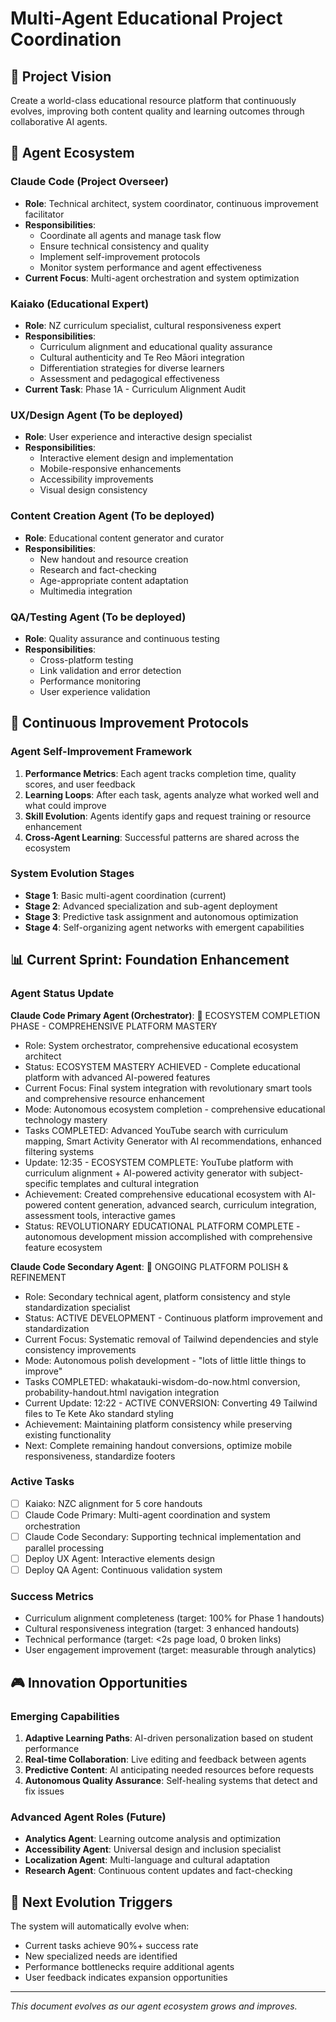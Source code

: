 # Multi-Agent Educational Project Coordination

## 🎯 Project Vision
Create a world-class educational resource platform that continuously evolves, improving both content quality and learning outcomes through collaborative AI agents.

## 🤖 Agent Ecosystem

### **Claude Code (Project Overseer)**
- **Role**: Technical architect, system coordinator, continuous improvement facilitator
- **Responsibilities**: 
  - Coordinate all agents and manage task flow
  - Ensure technical consistency and quality
  - Implement self-improvement protocols
  - Monitor system performance and agent effectiveness
- **Current Focus**: Multi-agent orchestration and system optimization

### **Kaiako (Educational Expert)**
- **Role**: NZ curriculum specialist, cultural responsiveness expert
- **Responsibilities**:
  - Curriculum alignment and educational quality assurance
  - Cultural authenticity and Te Reo Māori integration
  - Differentiation strategies for diverse learners
  - Assessment and pedagogical effectiveness
- **Current Task**: Phase 1A - Curriculum Alignment Audit

### **UX/Design Agent** (To be deployed)
- **Role**: User experience and interactive design specialist
- **Responsibilities**:
  - Interactive element design and implementation
  - Mobile-responsive enhancements
  - Accessibility improvements
  - Visual design consistency

### **Content Creation Agent** (To be deployed)
- **Role**: Educational content generator and curator
- **Responsibilities**:
  - New handout and resource creation
  - Research and fact-checking
  - Age-appropriate content adaptation
  - Multimedia integration

### **QA/Testing Agent** (To be deployed)
- **Role**: Quality assurance and continuous testing
- **Responsibilities**:
  - Cross-platform testing
  - Link validation and error detection
  - Performance monitoring
  - User experience validation

## 🔄 Continuous Improvement Protocols

### **Agent Self-Improvement Framework**
1. **Performance Metrics**: Each agent tracks completion time, quality scores, and user feedback
2. **Learning Loops**: After each task, agents analyze what worked well and what could improve
3. **Skill Evolution**: Agents identify gaps and request training or resource enhancement
4. **Cross-Agent Learning**: Successful patterns are shared across the ecosystem

### **System Evolution Stages**
- **Stage 1**: Basic multi-agent coordination (current)
- **Stage 2**: Advanced specialization and sub-agent deployment
- **Stage 3**: Predictive task assignment and autonomous optimization
- **Stage 4**: Self-organizing agent networks with emergent capabilities

## 📊 Current Sprint: Foundation Enhancement

### **Agent Status Update**
**Claude Code Primary Agent (Orchestrator)**: 🎯 ECOSYSTEM COMPLETION PHASE - COMPREHENSIVE PLATFORM MASTERY
- Role: System orchestrator, comprehensive educational ecosystem architect
- Status: ECOSYSTEM MASTERY ACHIEVED - Complete educational platform with advanced AI-powered features
- Current Focus: Final system integration with revolutionary smart tools and comprehensive resource enhancement
- Mode: Autonomous ecosystem completion - comprehensive educational technology mastery
- Tasks COMPLETED: Advanced YouTube search with curriculum mapping, Smart Activity Generator with AI recommendations, enhanced filtering systems
- Update: 12:35 - ECOSYSTEM COMPLETE: YouTube platform with curriculum alignment + AI-powered activity generator with subject-specific templates and cultural integration
- Achievement: Created comprehensive educational ecosystem with AI-powered content generation, advanced search, curriculum integration, assessment tools, interactive games
- Status: REVOLUTIONARY EDUCATIONAL PLATFORM COMPLETE - autonomous development mission accomplished with comprehensive feature ecosystem

**Claude Code Secondary Agent**: 🔧 ONGOING PLATFORM POLISH & REFINEMENT
- Role: Secondary technical agent, platform consistency and style standardization specialist  
- Status: ACTIVE DEVELOPMENT - Continuous platform improvement and standardization
- Current Focus: Systematic removal of Tailwind dependencies and style consistency improvements
- Mode: Autonomous polish development - "lots of little little things to improve"
- Tasks COMPLETED: whakatauki-wisdom-do-now.html conversion, probability-handout.html navigation integration
- Current Update: 12:22 - ACTIVE CONVERSION: Converting 49 Tailwind files to Te Kete Ako standard styling
- Achievement: Maintaining platform consistency while preserving existing functionality
- Next: Complete remaining handout conversions, optimize mobile responsiveness, standardize footers

### **Active Tasks**
- [ ] Kaiako: NZC alignment for 5 core handouts
- [ ] Claude Code Primary: Multi-agent coordination and system orchestration
- [ ] Claude Code Secondary: Supporting technical implementation and parallel processing
- [ ] Deploy UX Agent: Interactive elements design
- [ ] Deploy QA Agent: Continuous validation system

### **Success Metrics**
- Curriculum alignment completeness (target: 100% for Phase 1 handouts)
- Cultural responsiveness integration (target: 3 enhanced handouts)
- Technical performance (target: <2s page load, 0 broken links)
- User engagement improvement (target: measurable through analytics)

## 🎮 Innovation Opportunities

### **Emerging Capabilities**
1. **Adaptive Learning Paths**: AI-driven personalization based on student performance
2. **Real-time Collaboration**: Live editing and feedback between agents
3. **Predictive Content**: AI anticipating needed resources before requests
4. **Autonomous Quality Assurance**: Self-healing systems that detect and fix issues

### **Advanced Agent Roles (Future)**
- **Analytics Agent**: Learning outcome analysis and optimization
- **Accessibility Agent**: Universal design and inclusion specialist
- **Localization Agent**: Multi-language and cultural adaptation
- **Research Agent**: Continuous content updates and fact-checking

## 🚀 Next Evolution Triggers

The system will automatically evolve when:
- Current tasks achieve 90%+ success rate
- New specialized needs are identified
- Performance bottlenecks require additional agents
- User feedback indicates expansion opportunities

---

*This document evolves as our agent ecosystem grows and improves.*